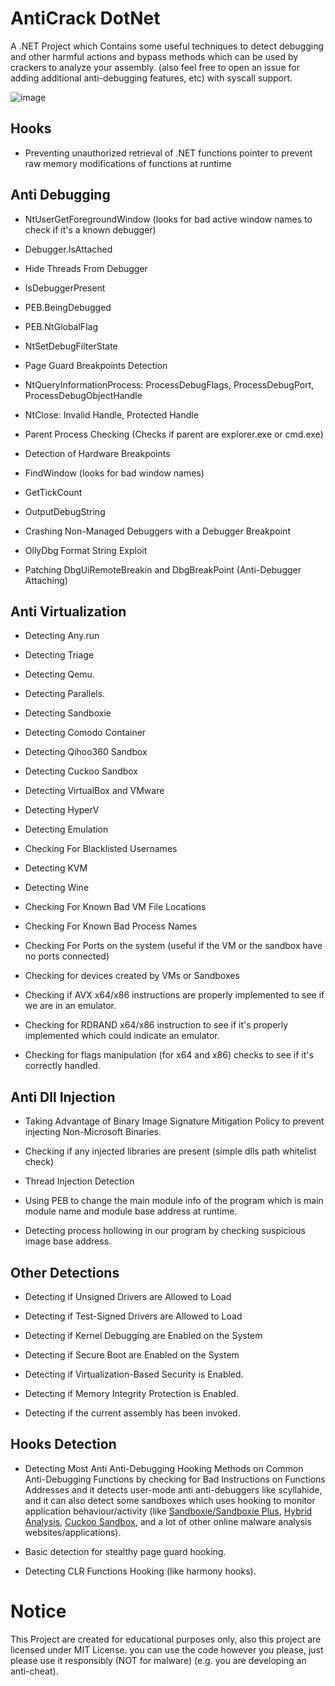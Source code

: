 # AntiCrack DotNet
A .NET Project which Contains some useful techniques to detect debugging and other harmful actions and bypass methods which can be used by crackers to analyze your assembly. (also feel free to open an issue for adding additional anti-debugging features, etc) with syscall support.

![image](https://github.com/user-attachments/assets/a49389e4-105b-41d4-8f3a-4d5851022c79)

## Hooks
* Preventing unauthorized retrieval of .NET functions pointer to prevent raw memory modifications of functions at runtime

## Anti Debugging
* NtUserGetForegroundWindow (looks for bad active window names to check if it's a known debugger)

* Debugger.IsAttached

* Hide Threads From Debugger

* IsDebuggerPresent

* PEB.BeingDebugged

* PEB.NtGlobalFlag

* NtSetDebugFilterState

* Page Guard Breakpoints Detection

* NtQueryInformationProcess: ProcessDebugFlags, ProcessDebugPort, ProcessDebugObjectHandle

* NtClose: Invalid Handle, Protected Handle

* Parent Process Checking (Checks if parent are explorer.exe or cmd.exe)

* Detection of Hardware Breakpoints

* FindWindow (looks for bad window names)

* GetTickCount

* OutputDebugString

* Crashing Non-Managed Debuggers with a Debugger Breakpoint

* OllyDbg Format String Exploit

* Patching DbgUiRemoteBreakin and DbgBreakPoint (Anti-Debugger Attaching)

## Anti Virtualization

* Detecting Any.run

* Detecting Triage

* Detecting Qemu.

* Detecting Parallels.

* Detecting Sandboxie

* Detecting Comodo Container

* Detecting Qihoo360 Sandbox

* Detecting Cuckoo Sandbox

* Detecting VirtualBox and VMware

* Detecting HyperV

* Detecting Emulation

* Checking For Blacklisted Usernames

* Detecting KVM

* Detecting Wine

* Checking For Known Bad VM File Locations

* Checking For Known Bad Process Names

* Checking For Ports on the system (useful if the VM or the sandbox have no ports connected)

* Checking for devices created by VMs or Sandboxes

* Checking if AVX x64/x86 instructions are properly implemented to see if we are in an emulator.

* Checking for RDRAND x64/x86 instruction to see if it's properly implemented which could indicate an emulator.

* Checking for flags manipulation (for x64 and x86) checks to see if it's correctly handled.

## Anti Dll Injection

* Taking Advantage of Binary Image Signature Mitigation Policy to prevent injecting Non-Microsoft Binaries.

* Checking if any injected libraries are present (simple dlls path whitelist check)

* Thread Injection Detection

* Using PEB to change the main module info of the program which is main module name and module base address at runtime.

* Detecting process hollowing in our program by checking suspicious image base address.

## Other Detections
* Detecting if Unsigned Drivers are Allowed to Load

* Detecting if Test-Signed Drivers are Allowed to Load

* Detecting if Kernel Debugging are Enabled on the System

* Detecting if Secure Boot are Enabled on the System

* Detecting if Virtualization-Based Security is Enabled.

* Detecting if Memory Integrity Protection is Enabled.

* Detecting if the current assembly has been invoked.

## Hooks Detection
* Detecting Most Anti Anti-Debugging Hooking Methods on Common Anti-Debugging Functions by checking for Bad Instructions on Functions Addresses and it detects user-mode anti anti-debuggers like scyllahide, and it can also detect some sandboxes which uses hooking to monitor application behaviour/activity (like <a href="https://github.com/sandboxie-plus/Sandboxie">Sandboxie/Sandboxie Plus</a>, <a href="https://www.hybrid-analysis.com">Hybrid Analysis</a>, <a href="https://cuckoosandbox.org/index.html">Cuckoo Sandbox</a>, and a lot of other online malware analysis websites/applications).

* Basic detection for stealthy page guard hooking.

* Detecting CLR Functions Hooking (like harmony hooks).

# Notice
This Project are created for educational purposes only, also this project are licensed under MIT License. you can use the code however you please, just please use it responsibly (NOT for malware) (e.g. you are developing an anti-cheat).
